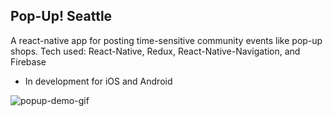 

## Pop-Up! Seattle

A react-native app for posting time-sensitive community events like pop-up shops. Tech used: React-Native, Redux, React-Native-Navigation, and Firebase

* In development for iOS and Android

![popup-demo-gif](/src/images/popup-demo.gif?raw=true "Post")
